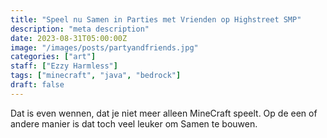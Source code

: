 ```yaml
---
title: "Speel nu Samen in Parties met Vrienden op Highstreet SMP"
description: "meta description"
date: 2023-08-31T05:00:00Z
image: "/images/posts/partyandfriends.jpg"
categories: ["art"]
staff: ["Ezzy Harmless"]
tags: ["minecraft", "java", "bedrock"]
draft: false
---
```


Dat is even wennen, dat je niet meer alleen MineCraft speelt. Op de een of andere manier is dat toch veel leuker om Samen te bouwen.
